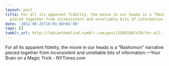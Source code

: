```yaml
---
layout: post
title: For all its apparent fidelity, the movie in our heads is a “Rashomon” narrative
  pieced together from inconsistent and unreliable bits of information.
date: '2012-06-25T16:01:08+02:00'
tags: []
tumblr_url: http://fabiantheblind.tumblr.com/post/25851867470/for-all-its-apparent-fidelity-the-movie-in-our
---
```

For all its apparent fidelity, the movie in our heads is a “Rashomon” narrative pieced together from inconsistent and unreliable bits of information.—Your Brain on a Magic Trick - NYTimes.com
